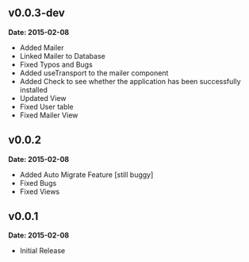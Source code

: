 v0.0.3-dev
----------

**Date: 2015-02-08**

- Added Mailer
- Linked Mailer to Database
- Fixed Typos and Bugs
- Added useTransport to the mailer component
- Added Check to see whether the application has been successfully installed
- Updated View
- Fixed User table
- Fixed Mailer View

v0.0.2
------

**Date: 2015-02-08**

- Added Auto Migrate Feature [still buggy]
- Fixed Bugs
- Fixed Views


v0.0.1
------

**Date: 2015-02-08**

- Initial Release
